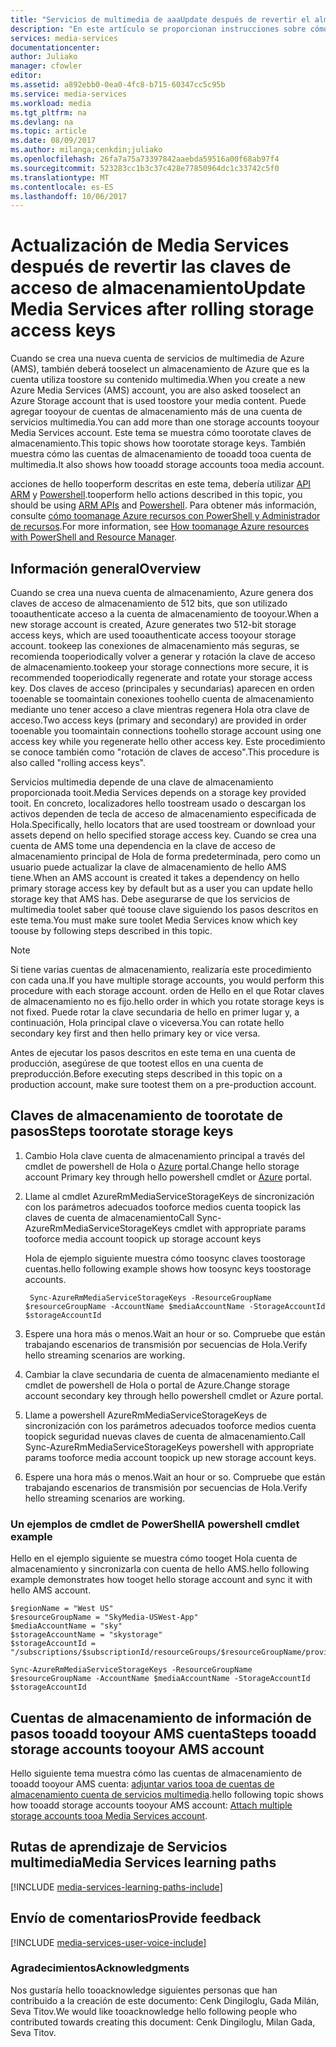 ```yaml
---
title: "Servicios de multimedia de aaaUpdate después de revertir el almacenamiento de claves de acceso | Documentos de Microsoft"
description: "En este artículo se proporcionan instrucciones sobre cómo tooupdate los servicios multimedia después de revertir el almacenamiento de claves de acceso."
services: media-services
documentationcenter: 
author: Juliako
manager: cfowler
editor: 
ms.assetid: a892ebb0-0ea0-4fc8-b715-60347cc5c95b
ms.service: media-services
ms.workload: media
ms.tgt_pltfrm: na
ms.devlang: na
ms.topic: article
ms.date: 08/09/2017
ms.author: milanga;cenkdin;juliako
ms.openlocfilehash: 26fa7a75a73397842aaebda59516a00f68ab97f4
ms.sourcegitcommit: 523283cc1b3c37c428e77850964dc1c33742c5f0
ms.translationtype: MT
ms.contentlocale: es-ES
ms.lasthandoff: 10/06/2017
---
```

# <a name="update-media-services-after-rolling-storage-access-keys"></a><span data-ttu-id="f6fef-103">Actualización de Media Services después de revertir las claves de acceso de almacenamiento</span><span class="sxs-lookup"><span data-stu-id="f6fef-103">Update Media Services after rolling storage access keys</span></span>

<span data-ttu-id="f6fef-104">Cuando se crea una nueva cuenta de servicios de multimedia de Azure (AMS), también deberá tooselect un almacenamiento de Azure que es la cuenta utiliza toostore su contenido multimedia.</span><span class="sxs-lookup"><span data-stu-id="f6fef-104">When you create a new Azure Media Services (AMS) account, you are also asked tooselect an Azure Storage account that is used toostore your media content.</span></span> <span data-ttu-id="f6fef-105">Puede agregar tooyour de cuentas de almacenamiento más de una cuenta de servicios multimedia.</span><span class="sxs-lookup"><span data-stu-id="f6fef-105">You can add more than one storage accounts tooyour Media Services account.</span></span> <span data-ttu-id="f6fef-106">Este tema se muestra cómo toorotate claves de almacenamiento.</span><span class="sxs-lookup"><span data-stu-id="f6fef-106">This topic shows how toorotate storage keys.</span></span> <span data-ttu-id="f6fef-107">También muestra cómo las cuentas de almacenamiento de tooadd tooa cuenta de multimedia.</span><span class="sxs-lookup"><span data-stu-id="f6fef-107">It also shows how tooadd storage accounts tooa media account.</span></span> 

<span data-ttu-id="f6fef-108">acciones de hello tooperform descritas en este tema, debería utilizar [API ARM](https://docs.microsoft.com/rest/api/media/mediaservice) y [Powershell](https://docs.microsoft.com/powershell/resourcemanager/azurerm.media/v0.3.2/azurerm.media).</span><span class="sxs-lookup"><span data-stu-id="f6fef-108">tooperform hello actions described in this topic, you should be using [ARM APIs](https://docs.microsoft.com/rest/api/media/mediaservice) and [Powershell](https://docs.microsoft.com/powershell/resourcemanager/azurerm.media/v0.3.2/azurerm.media).</span></span>  <span data-ttu-id="f6fef-109">Para obtener más información, consulte [cómo toomanage Azure recursos con PowerShell y Administrador de recursos](../azure-resource-manager/powershell-azure-resource-manager.md).</span><span class="sxs-lookup"><span data-stu-id="f6fef-109">For more information, see [How toomanage Azure resources with PowerShell and Resource Manager](../azure-resource-manager/powershell-azure-resource-manager.md).</span></span>

## <a name="overview"></a><span data-ttu-id="f6fef-110">Información general</span><span class="sxs-lookup"><span data-stu-id="f6fef-110">Overview</span></span>

<span data-ttu-id="f6fef-111">Cuando se crea una nueva cuenta de almacenamiento, Azure genera dos claves de acceso de almacenamiento de 512 bits, que son utilizado tooauthenticate acceso a la cuenta de almacenamiento de tooyour.</span><span class="sxs-lookup"><span data-stu-id="f6fef-111">When a new storage account is created, Azure generates two 512-bit storage access keys, which are used tooauthenticate access tooyour storage account.</span></span> <span data-ttu-id="f6fef-112">tookeep las conexiones de almacenamiento más seguras, se recomienda tooperiodically volver a generar y rotación la clave de acceso de almacenamiento.</span><span class="sxs-lookup"><span data-stu-id="f6fef-112">tookeep your storage connections more secure, it is recommended tooperiodically regenerate and rotate your storage access key.</span></span> <span data-ttu-id="f6fef-113">Dos claves de acceso (principales y secundarias) aparecen en orden tooenable se toomaintain conexiones toohello cuenta de almacenamiento mediante uno tener acceso a clave mientras regenera Hola otra clave de acceso.</span><span class="sxs-lookup"><span data-stu-id="f6fef-113">Two access keys (primary and secondary) are provided in order tooenable you toomaintain connections toohello storage account using one access key while you regenerate hello other access key.</span></span> <span data-ttu-id="f6fef-114">Este procedimiento se conoce también como "rotación de claves de acceso".</span><span class="sxs-lookup"><span data-stu-id="f6fef-114">This procedure is also called "rolling access keys".</span></span>

<span data-ttu-id="f6fef-115">Servicios multimedia depende de una clave de almacenamiento proporcionada tooit.</span><span class="sxs-lookup"><span data-stu-id="f6fef-115">Media Services depends on a storage key provided tooit.</span></span> <span data-ttu-id="f6fef-116">En concreto, localizadores hello toostream usado o descargan los activos dependen de tecla de acceso de almacenamiento especificada de Hola.</span><span class="sxs-lookup"><span data-stu-id="f6fef-116">Specifically, hello locators that are used toostream or download your assets depend on hello specified storage access key.</span></span> <span data-ttu-id="f6fef-117">Cuando se crea una cuenta de AMS tome una dependencia en la clave de acceso de almacenamiento principal de Hola de forma predeterminada, pero como un usuario puede actualizar la clave de almacenamiento de hello AMS tiene.</span><span class="sxs-lookup"><span data-stu-id="f6fef-117">When an AMS account is created it takes a dependency on hello primary storage access key by default but as a user you can update hello storage key that AMS has.</span></span> <span data-ttu-id="f6fef-118">Debe asegurarse de que los servicios de multimedia toolet saber qué toouse clave siguiendo los pasos descritos en este tema.</span><span class="sxs-lookup"><span data-stu-id="f6fef-118">You must make sure toolet Media Services know which key toouse by following steps described in this topic.</span></span>  

>[!NOTE]
> <span data-ttu-id="f6fef-119">Si tiene varias cuentas de almacenamiento, realizaría este procedimiento con cada una.</span><span class="sxs-lookup"><span data-stu-id="f6fef-119">If you have multiple storage accounts, you would perform this procedure with each storage account.</span></span> <span data-ttu-id="f6fef-120">orden de Hello en el que Rotar claves de almacenamiento no es fijo.</span><span class="sxs-lookup"><span data-stu-id="f6fef-120">hello order in which you rotate storage keys is not fixed.</span></span> <span data-ttu-id="f6fef-121">Puede rotar la clave secundaria de hello en primer lugar y, a continuación, Hola principal clave o viceversa.</span><span class="sxs-lookup"><span data-stu-id="f6fef-121">You can rotate hello secondary key first and then hello primary key or vice versa.</span></span>
>
> <span data-ttu-id="f6fef-122">Antes de ejecutar los pasos descritos en este tema en una cuenta de producción, asegúrese de que tootest ellos en una cuenta de preproducción.</span><span class="sxs-lookup"><span data-stu-id="f6fef-122">Before executing steps described in this topic on a production account, make sure tootest them on a pre-production account.</span></span>
>

## <a name="steps-toorotate-storage-keys"></a><span data-ttu-id="f6fef-123">Claves de almacenamiento de toorotate de pasos</span><span class="sxs-lookup"><span data-stu-id="f6fef-123">Steps toorotate storage keys</span></span> 
 
 1. <span data-ttu-id="f6fef-124">Cambio Hola clave cuenta de almacenamiento principal a través del cmdlet de powershell de Hola o [Azure](https://portal.azure.com/) portal.</span><span class="sxs-lookup"><span data-stu-id="f6fef-124">Change hello storage account Primary key through hello powershell cmdlet or [Azure](https://portal.azure.com/) portal.</span></span>
 2. <span data-ttu-id="f6fef-125">Llame al cmdlet AzureRmMediaServiceStorageKeys de sincronización con los parámetros adecuados tooforce medios cuenta toopick las claves de cuenta de almacenamiento</span><span class="sxs-lookup"><span data-stu-id="f6fef-125">Call Sync-AzureRmMediaServiceStorageKeys cmdlet with appropriate params tooforce media account toopick up storage account keys</span></span>
 
    <span data-ttu-id="f6fef-126">Hola de ejemplo siguiente muestra cómo toosync claves toostorage cuentas.</span><span class="sxs-lookup"><span data-stu-id="f6fef-126">hello following example shows how toosync keys toostorage accounts.</span></span>
  
         Sync-AzureRmMediaServiceStorageKeys -ResourceGroupName $resourceGroupName -AccountName $mediaAccountName -StorageAccountId $storageAccountId
  
 3. <span data-ttu-id="f6fef-127">Espere una hora más o menos.</span><span class="sxs-lookup"><span data-stu-id="f6fef-127">Wait an hour or so.</span></span> <span data-ttu-id="f6fef-128">Compruebe que están trabajando escenarios de transmisión por secuencias de Hola.</span><span class="sxs-lookup"><span data-stu-id="f6fef-128">Verify hello streaming scenarios are working.</span></span>
 4. <span data-ttu-id="f6fef-129">Cambiar la clave secundaria de cuenta de almacenamiento mediante el cmdlet de powershell de Hola o portal de Azure.</span><span class="sxs-lookup"><span data-stu-id="f6fef-129">Change storage account secondary key through hello powershell cmdlet or Azure portal.</span></span>
 5. <span data-ttu-id="f6fef-130">Llame a powershell AzureRmMediaServiceStorageKeys de sincronización con los parámetros adecuados tooforce medios cuenta toopick seguridad nuevas claves de cuenta de almacenamiento.</span><span class="sxs-lookup"><span data-stu-id="f6fef-130">Call Sync-AzureRmMediaServiceStorageKeys powershell with appropriate params tooforce media account toopick up new storage account keys.</span></span> 
 6. <span data-ttu-id="f6fef-131">Espere una hora más o menos.</span><span class="sxs-lookup"><span data-stu-id="f6fef-131">Wait an hour or so.</span></span> <span data-ttu-id="f6fef-132">Compruebe que están trabajando escenarios de transmisión por secuencias de Hola.</span><span class="sxs-lookup"><span data-stu-id="f6fef-132">Verify hello streaming scenarios are working.</span></span>
 
### <a name="a-powershell-cmdlet-example"></a><span data-ttu-id="f6fef-133">Un ejemplos de cmdlet de PowerShell</span><span class="sxs-lookup"><span data-stu-id="f6fef-133">A powershell cmdlet example</span></span> 

<span data-ttu-id="f6fef-134">Hello en el ejemplo siguiente se muestra cómo tooget Hola cuenta de almacenamiento y sincronizarla con cuenta de hello AMS.</span><span class="sxs-lookup"><span data-stu-id="f6fef-134">hello following example demonstrates how tooget hello storage account and sync it with hello AMS account.</span></span>

    $regionName = "West US"
    $resourceGroupName = "SkyMedia-USWest-App"
    $mediaAccountName = "sky"
    $storageAccountName = "skystorage"
    $storageAccountId = "/subscriptions/$subscriptionId/resourceGroups/$resourceGroupName/providers/Microsoft.Storage/storageAccounts/$storageAccountName"

    Sync-AzureRmMediaServiceStorageKeys -ResourceGroupName $resourceGroupName -AccountName $mediaAccountName -StorageAccountId $storageAccountId

 
## <a name="steps-tooadd-storage-accounts-tooyour-ams-account"></a><span data-ttu-id="f6fef-135">Cuentas de almacenamiento de información de pasos tooadd tooyour AMS cuenta</span><span class="sxs-lookup"><span data-stu-id="f6fef-135">Steps tooadd storage accounts tooyour AMS account</span></span>

<span data-ttu-id="f6fef-136">Hello siguiente tema muestra cómo las cuentas de almacenamiento de tooadd tooyour AMS cuenta: [adjuntar varios tooa de cuentas de almacenamiento cuenta de servicios multimedia](meda-services-managing-multiple-storage-accounts.md).</span><span class="sxs-lookup"><span data-stu-id="f6fef-136">hello following topic shows how tooadd storage accounts tooyour AMS account: [Attach multiple storage accounts tooa Media Services account](meda-services-managing-multiple-storage-accounts.md).</span></span>

## <a name="media-services-learning-paths"></a><span data-ttu-id="f6fef-137">Rutas de aprendizaje de Servicios multimedia</span><span class="sxs-lookup"><span data-stu-id="f6fef-137">Media Services learning paths</span></span>
[!INCLUDE [media-services-learning-paths-include](../../includes/media-services-learning-paths-include.md)]

## <a name="provide-feedback"></a><span data-ttu-id="f6fef-138">Envío de comentarios</span><span class="sxs-lookup"><span data-stu-id="f6fef-138">Provide feedback</span></span>
[!INCLUDE [media-services-user-voice-include](../../includes/media-services-user-voice-include.md)]

### <a name="acknowledgments"></a><span data-ttu-id="f6fef-139">Agradecimientos</span><span class="sxs-lookup"><span data-stu-id="f6fef-139">Acknowledgments</span></span>
<span data-ttu-id="f6fef-140">Nos gustaría hello tooacknowledge siguientes personas que han contribuido a la creación de este documento: Cenk Dingiloglu, Gada Milán, Seva Titov.</span><span class="sxs-lookup"><span data-stu-id="f6fef-140">We would like tooacknowledge hello following people who contributed towards creating this document: Cenk Dingiloglu, Milan Gada, Seva Titov.</span></span>
